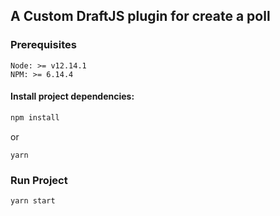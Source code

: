 ## A Custom DraftJS plugin for create a poll

### Prerequisites

```
Node: >= v12.14.1
NPM: >= 6.14.4
```

#### Install project dependencies:

```sh
npm install
```

or

```
yarn
```

### Run Project

```sh
yarn start
```
